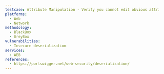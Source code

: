 ```yaml
---
testcase: Attribute Manipulation - Verify you cannot edit obvious attributes in the serialized payload (e.g., toggling isAdmin, changing file paths) to escalate privileges or access files. Web (HTTP/HTTPS) service
platforms: 
  - Web
  - Network
methodology: 
  - BlackBox
  - GreyBox
vulnerabilities:
  - Insecure deserialization
services:
  - WEB
references:
  - https://portswigger.net/web-security/deserialization/
---
```

